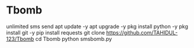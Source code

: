 # Tbomb
unlimited  sms send 
apt update -y
apt upgrade -y
pkg install python -y
pkg install git -y
pip install requests
git clone https://github.com/TAHIDUL-123/Tbomb
cd Tbomb
python smsbomb.py
